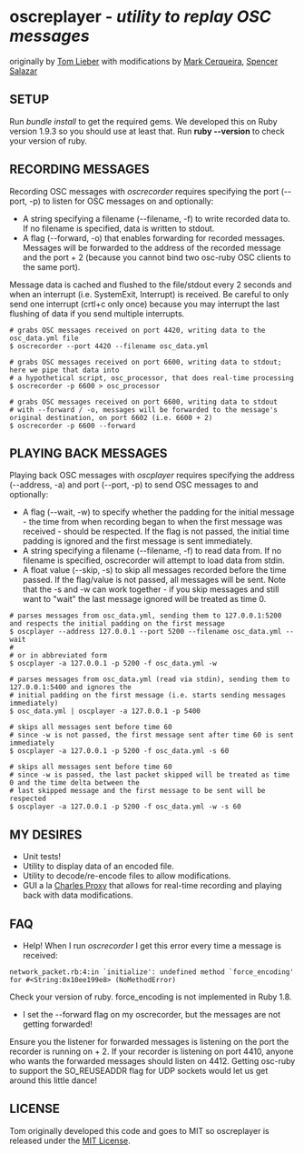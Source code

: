 # oscreplayer - <em>utility to replay OSC messages</em>
originally by [Tom Lieber](https://github.com/alltom) with modifications by [Mark Cerqueira](https://github.com/markcerqueira), [Spencer Salazar](https://github.com/spencersalazar)

## SETUP
Run *bundle* *install* to get the required gems. We developed this on Ruby version 1.9.3 so you should use at least that. Run <b>ruby --version</b> to check your version of ruby. 

## RECORDING MESSAGES
Recording OSC messages with *oscrecorder* requires specifying the port (--port, -p) to listen for OSC messages on and optionally:
* A string specifying a filename (--filename, -f) to write recorded data to. If no filename is specified, data is written to stdout.
* A flag (--forward, -o) that enables forwarding for recorded messages. Messages will be forwarded to the address of the recorded message and the port + 2 (because you cannot bind two osc-ruby OSC clients to the same port).

Message data is cached and flushed to the file/stdout every 2 seconds and when an interrupt (i.e. SystemExit, Interrupt) is received. Be careful to only send one interrupt (crtl+c only once) because you may interrupt the last flushing of data if you send multiple interrupts.

``` shell
# grabs OSC messages received on port 4420, writing data to the osc_data.yml file
$ oscrecorder --port 4420 --filename osc_data.yml
```

``` shell
# grabs OSC messages received on port 6600, writing data to stdout; here we pipe that data into 
# a hypothetical script, osc_processor, that does real-time processing
$ oscrecorder -p 6600 > osc_processor
```

``` shell
# grabs OSC messages received on port 6600, writing data to stdout
# with --forward / -o, messages will be forwarded to the message's original destination, on port 6602 (i.e. 6600 + 2)
$ oscrecorder -p 6600 --forward
```

## PLAYING BACK MESSAGES
Playing back OSC messages with *oscplayer* requires specifying the address (--address, -a) and port (--port, -p) to send OSC messages to and optionally:
* A flag (--wait, -w) to specify whether the padding for the initial message - the time from when recording began to when the first message was received - should be respected. If the flag is not passed, the initial time padding is ignored and the first message is sent immediately.
* A string specifying a filename (--filename, -f) to read data from. If no filename is specified, oscrecorder will attempt to load data from stdin.
* A float value (--skip, -s) to skip all messages recorded before the time passed. If the flag/value is not passed, all messages will be sent. Note that the -s and -w can work together - if you skip messages and still want to "wait" the last message ignored will be treated as time 0.

``` shell
# parses messages from osc_data.yml, sending them to 127.0.0.1:5200 and respects the initial padding on the first message
$ oscplayer --address 127.0.0.1 --port 5200 --filename osc_data.yml --wait 
#
# or in abbreviated form
$ oscplayer -a 127.0.0.1 -p 5200 -f osc_data.yml -w 
```

``` shell
# parses messages from osc_data.yml (read via stdin), sending them to 127.0.0.1:5400 and ignores the 
# initial padding on the first message (i.e. starts sending messages immediately)
$ osc_data.yml | oscplayer -a 127.0.0.1 -p 5400 
```

``` shell
# skips all messages sent before time 60
# since -w is not passed, the first message sent after time 60 is sent immediately
$ oscplayer -a 127.0.0.1 -p 5200 -f osc_data.yml -s 60
```

``` shell
# skips all messages sent before time 60
# since -w is passed, the last packet skipped will be treated as time 0 and the time delta between the
# last skipped message and the first message to be sent will be respected
$ oscplayer -a 127.0.0.1 -p 5200 -f osc_data.yml -w -s 60
```

## MY DESIRES
* Unit tests!
* Utility to display data of an encoded file.
* Utility to decode/re-encode files to allow modifications.
* GUI a la [Charles Proxy](http://www.charlesproxy.com/) that allows for real-time recording and playing back with data modifications.

## FAQ
- Help! When I run *oscrecorder* I get this error every time a message is received:

``` shell
network_packet.rb:4:in `initialize': undefined method `force_encoding' for #<String:0x10ee199e8> (NoMethodError)
```

Check your version of ruby. force_encoding is not implemented in Ruby 1.8.

- I set the --forward flag on my oscrecorder, but the messages are not getting forwarded!

Ensure you the listener for forwarded messages is listening on the port the recorder is running on + 2. If your recorder is listening on port 4410, anyone who wants the forwarded messages should listen on 4412. Getting osc-ruby to support the SO_REUSEADDR flag for UDP sockets would let us get around this little dance!

## LICENSE
Tom originally developed this code and goes to MIT so oscreplayer is released under the [MIT License](http://opensource.org/licenses/MIT). 
